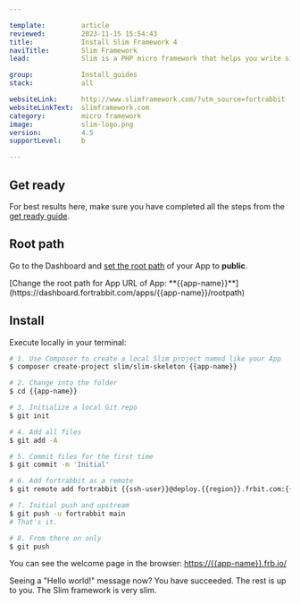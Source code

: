 ```yaml
---

template:         article
reviewed:         2023-11-15 15:54:43
title:            Install Slim Framework 4
naviTitle:        Slim Framework
lead:             Slim is a PHP micro framework that helps you write simple web applications and APIs quickly. Learn how to install and tune Slim 4 on fortrabbit.

group:            Install_guides
stack:            all

websiteLink:      http://www.slimframework.com/?utm_source=fortrabbit
websiteLinkText:  slimframework.com
category:         micro framework
image:            slim-logo.png
version:          4.5
supportLevel:     b

---
```


## Get ready

For best results here, make sure you have completed all the steps from the [get ready guide](/get-ready).

## Root path

Go to the Dashboard and [set the root path](/app#toc-root-path) of your App to **public**.

<div markdown="1" data-user="known">
[Change the root path for App URL of App: **{{app-name}}**](https://dashboard.fortrabbit.com/apps/{{app-name}}/rootpath)
</div>

## Install

Execute locally in your terminal:

```bash
# 1. Use Composer to create a local Slim project named like your App
$ composer create-project slim/slim-skeleton {{app-name}}

# 2. Change into the folder
$ cd {{app-name}}

# 3. Initialize a local Git repo
$ git init

# 4. Add all files
$ git add -A

# 5. Commit files for the first time
$ git commit -m 'Initial'

# 6. Add fortrabbit as a remote
$ git remote add fortrabbit {{ssh-user}}@deploy.{{region}}.frbit.com:{{app-name}}.git

# 7. Initial push and upstream
$ git push -u fortrabbit main
# That's it.

# 8. From there on only
$ git push
```

You can see the welcome page in the browser:
[https://{{app-name}}.frb.io/](https://{{app-name}}.frb.io/)

Seeing a "Hello world!" message now? You have succeeded. The rest is up to you. The Slim framework is very slim. 
